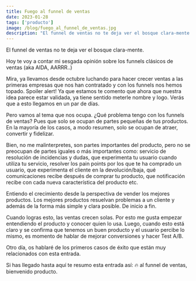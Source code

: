```yaml
---
title: Fuego al funnel de ventas
date: 2023-01-28
tags: ['producto']
image: /blog/fuego_al_funnel_de_ventas.jpg
description: "El funnel de ventas no te deja ver el bosque clara-mente. <br> Hoy te voy a contar mi sesgada opinión sobre los funnels clásicos de ventas (aka AIDA, AARRR..) <br> Mira, ya llevamos desde octubre luchando para hacer crecer ventas a las primeras empresas que nos han contratado y con los funnels nos hemos topado. <br> Spoiler alert! 👇"
---
```


El funnel de ventas no te deja ver el bosque clara-mente.

Hoy te voy a contar mi sesgada opinión sobre los funnels clásicos de ventas (aka AIDA, AARRR..)

Mira, ya llevamos desde octubre luchando para hacer crecer ventas a las primeras empresas que nos han contratado y con los funnels nos hemos topado. Spoiler alert! Ya que estamos te comento que ahora que nuestra idea parece estar validada, ya tiene sentido meterle nombre y logo. Verás que a esto llegamos en un par de días.

Pero vamos al tema que nos ocupa. ¿Qué problema tengo con los funnels de ventas? Pues que solo se ocupan de partes pequeñas de tus productos. En la mayoría de los casos, a modo resumen, solo se ocupan de atraer, convertir y fidelizar.

Bien, no me malinterpretes, son partes importantes del producto, pero no se preocupan de partes iguales o más importantes como: servicio de resolución de incidencias y dudas, que experimenta tu usuario cuando utiliza tu servicio, resolver los pain points por los que te ha comprado un usuario, que experimenta el cliente en la devolución/baja, qué comunicaciones recibe después de comprar tu producto, que notificación recibe con cada nueva característica del producto etc.

Entiendo el crecimiento desde la perspectiva de vender los mejores productos. Los mejores productos resuelvan problemas a un cliente y además de la forma más simple y clara posible. De inicio a fin.

Cuando logras esto, las ventas crecen solas. Por esto me gusta empezar entendiendo el producto y conocer quien lo usa. Luego, cuando esto está claro y se confirma que tenemos un buen producto y el usuario percibe lo mismo, es momento de hablar de mejorar conversiones y hacer Test A/B.

Otro día, os hablaré de los primeros casos de éxito que están muy relacionados con esta entrada.

Si has llegado hasta aquí te resumo esta entrada así:
🔥 al funnel de ventas, bienvenido producto.
